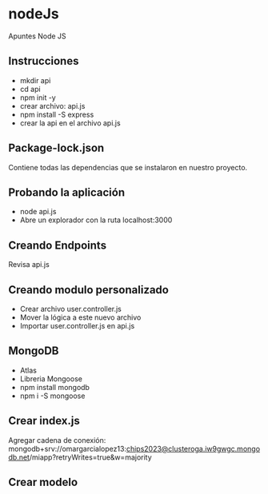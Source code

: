 # nodeJs
Apuntes Node JS

## Instrucciones
* mkdir api
* cd api
* npm init -y
* crear archivo: api.js
* npm install -S express
* crear la api en el archivo api.js

## Package-lock.json
Contiene todas las dependencias que se instalaron en nuestro proyecto.

## Probando la aplicación
* node api.js
* Abre un explorador con la ruta localhost:3000

## Creando Endpoints
Revisa api.js

## Creando modulo personalizado
* Crear archivo user.controller.js
* Mover la lógica a este nuevo archivo
* Importar user.controller.js en api.js

## MongoDB
* Atlas
* Libreria Mongoose
* npm install mongodb
* npm i -S mongoose

## Crear index.js
Agregar cadena de conexión:
mongodb+srv://omargarcialopez13:chips2023@clusteroga.iw9gwgc.mongodb.net/miapp?retryWrites=true&w=majority

## Crear modelo


